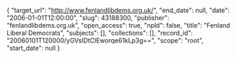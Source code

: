 {
  "target_url": "http://www.fenlandlibdems.org.uk/", 
  "end_date": null, 
  "date": "2006-01-01T12:00:00", 
  "slug": 43188300, 
  "publisher": "fenlandlibdems.org.uk", 
  "open_access": true, 
  "npld": false, 
  "title": "Fenland Liberal Democrats", 
  "subjects": [], 
  "collections": [], 
  "record_id": "20060101T120000/yGVsIDtCIEworqe61kLp3g==", 
  "scope": "root", 
  "start_date": null
}

